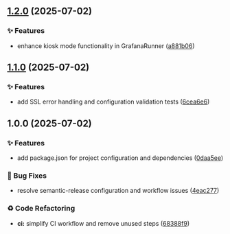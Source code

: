 ## [1.2.0](https://github.com/mateuszpolis/GrafanaRunner/compare/v1.1.0...v1.2.0) (2025-07-02)


### ✨ Features

* enhance kiosk mode functionality in GrafanaRunner ([a881b06](https://github.com/mateuszpolis/GrafanaRunner/commit/a881b0658e346091db5d65907e785fa79ae0abcf))

## [1.1.0](https://github.com/mateuszpolis/GrafanaRunner/compare/v1.0.0...v1.1.0) (2025-07-02)


### ✨ Features

* add SSL error handling and configuration validation tests ([6cea6e6](https://github.com/mateuszpolis/GrafanaRunner/commit/6cea6e65e08aa440d33cea20efcb6062bd01ef08))

## 1.0.0 (2025-07-02)


### ✨ Features

* add package.json for project configuration and dependencies ([0daa5ee](https://github.com/mateuszpolis/GrafanaRunner/commit/0daa5eeb7091e74caf180bc529d7a1cc45bf8d16))


### 🐛 Bug Fixes

* resolve semantic-release configuration and workflow issues ([4eac277](https://github.com/mateuszpolis/GrafanaRunner/commit/4eac2778f393038aa74a61adc279c039db1b95ed))


### ♻️ Code Refactoring

* **ci:** simplify CI workflow and remove unused steps ([68388f9](https://github.com/mateuszpolis/GrafanaRunner/commit/68388f94548ef26bad0f9168b6dbb2e9b8ba96e5))
